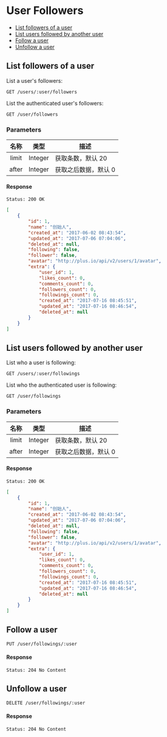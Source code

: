 # User Followers

- [List followers of a user](#list-followers-of-a-user)
- [List users followed by another user](#list-users-followed-by-another-user)
- [Follow a user](#follow-a-user)
- [Unfollow a user](#unfollow-a-user)

## List followers of a user

List a user's followers:

```
GET /users/:user/followers
```

List the authenticated user's followers:

```
GET /user/followers
```

### Parameters

| 名称 | 类型 | 描述 |
|:----:|:----:|----|
| limit | Integer | 获取条数，默认 20 |
| after | Integer | 获取之后数据，默认 0 |

#### Response

```
Status: 200 OK
```
```json
[
    {
        "id": 1,
        "name": "创始人",
        "created_at": "2017-06-02 08:43:54",
        "updated_at": "2017-07-06 07:04:06",
        "deleted_at": null,
        "following": false,
        "follower": false,
        "avatar": "http://plus.io/api/v2/users/1/avatar",
        "extra": {
            "user_id": 1,
            "likes_count": 0,
            "comments_count": 0,
            "followers_count": 0,
            "followings_count": 0,
            "created_at": "2017-07-16 08:45:51",
            "updated_at": "2017-07-16 08:46:54",
            "deleted_at": null
        }
    }
]
```

## List users followed by another user

List who a user is following:

```
GET /users/:user/followings
```

List who the authenticated user is following:

```
GET /user/followings
```

### Parameters

| 名称 | 类型 | 描述 |
|:----:|:----:|----|
| limit | Integer | 获取条数，默认 20 |
| after | Integer | 获取之后数据，默认 0 |

#### Response

```
Status: 200 OK
```
```json
[
    {
        "id": 1,
        "name": "创始人",
        "created_at": "2017-06-02 08:43:54",
        "updated_at": "2017-07-06 07:04:06",
        "deleted_at": null,
        "following": false,
        "follower": false,
        "avatar": "http://plus.io/api/v2/users/1/avatar",
        "extra": {
            "user_id": 1,
            "likes_count": 0,
            "comments_count": 0,
            "followers_count": 0,
            "followings_count": 0,
            "created_at": "2017-07-16 08:45:51",
            "updated_at": "2017-07-16 08:46:54",
            "deleted_at": null
        }
    }
]
```

## Follow a user

```
PUT /user/followings/:user
```

#### Response

```
Status: 204 No Content
```

## Unfollow a user

```
DELETE /user/followings/:user
```

#### Response

```
Status: 204 No Content
```

